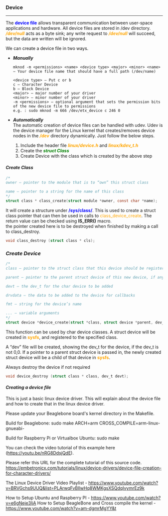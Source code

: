 ### Device 
<style>
r { color: Red }
o { color: Orange }
g { color: Green }
b { color: Blue }
y { color: yellow }
</style>	
---
The __<b>device file</b>__ allows transparent communication between user-space applications and hardware.
All device files are stored in /dev directory.  
 ___<o>/dev/null___ acts as a byte sink; any write request to ***<o>/dev/null*** will succeed, but the data are written will be ignored.

We can create a device file in two ways.

* ___Manually___  
	```
	mknod -m <permissions> <name> <device type> <major> <minor> <name> – Your device file name that should have a full path (/dev/name)

	<device type> – Put c or b
	c – Character Device
	b – Block Device
	<major> – major number of your driver
	<minor> – minor number of your driver
	-m <permissions> – optional argument that sets the permission bits of the new device file to permissions
	e.g. : sudo mknod -m 666 /dev/etx_device c 246 0
	```
* ___Automatically___  
The automatic creation of device files can be handled with udev. Udev is the device manager for the Linux kernel that creates/removes device nodes in the ___<o>/dev</o>___ directory dynamically. Just follow the below steps.

	1. Include the header file ___<o>linux/device.h___ and ___<o>linux/kdev_t.h___
	2. Create the ___<g>struct Class___
	3. Create Device with the class which is created by the above step  
#### ___Create Class___
```C
/*
owner – pointer to the module that is to “own” this struct class

name – pointer to a string for the name of this class
*/
struct class * class_create(struct module *owner, const char *name);
```
It will create a structure under <b>/sys/class/</b>.
This is used to create a struct class pointer that can then be used in calls to <o>class_device_create</o>. The return value can be checked using __IS_ERR()__ macro.   
the pointer created here is to be destroyed when finished by making a call to class_destroy.
```c
void class_destroy (struct class * cls);
```

### ___Create Device___
```c
/*
class – pointer to the struct class that this device should be registered to

parent – pointer to the parent struct device of this new device, if any

devt – the dev_t for the char device to be added

drvdata – the data to be added to the device for callbacks

fmt – string for the device’s name

... – variable arguments
*/
struct device *device_create(struct *class, struct device *parent, dev_t dev, void * drvdata, const char *fmt, ...);
```
This function can be used by char device classes. A struct device will be created in <o>__sysfs__</o>, and registered to the specified class.  

A “dev” file will be created, showing the dev_t for the device, if the dev_t is not 0,0. If a pointer to a parent struct device is passed in, the newly created struct device will be a child of that device in <o>__sysfs__</o>.  

Always destroy the device if not required 
```c
void device_destroy (struct class * class, dev_t devt);
```


#### ___Creating a device file___

This is just a basic linux device driver. This will explain about the device file and how to create that in the linux device driver.

Please update your Beaglebone board's kernel directory in the Makefile.

Build for Beaglebone:
	sudo make ARCH=arm CROSS_COMPILE=arm-linux-gnueabi-

Build for Raspberry Pi or Virtualbox Ubuntu:
	sudo make

You can check the video tutorial of this example here (https://youtu.be/nRG8DdsjQdE).

Please refer this URL for the complete tutorial of this source code.
https://embetronicx.com/tutorials/linux/device-drivers/device-file-creation-for-character-drivers/

The Linux Device Driver Video Playlist - https://www.youtube.com/watch?v=BRVGchs9UUQ&list=PLArwqFvBIlwHq8WMKgsXSQdqIvymrEz9k

How to Setup Ubuntu and Raspberry PI - https://www.youtube.com/watch?v=e6gNeje3ljA
How to Setup BeagleBone and Cross compile the kernel - https://www.youtube.com/watch?v=am-dgmrMgYY&t 

